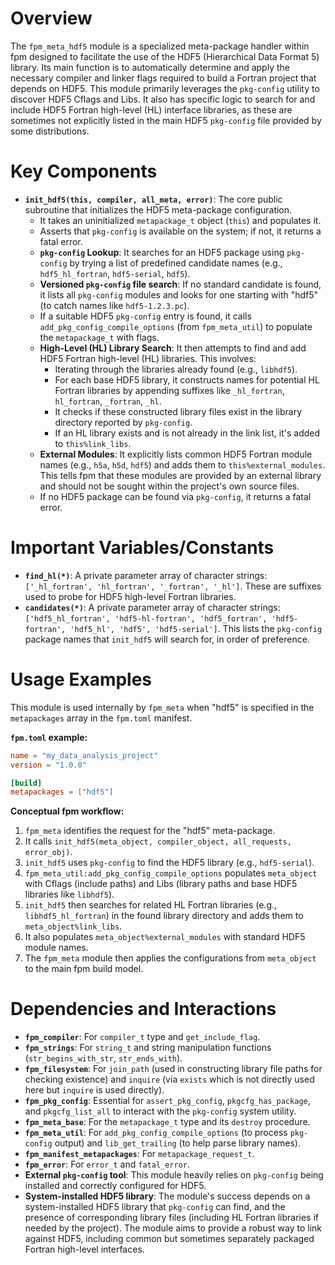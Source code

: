 # Overview
The `fpm_meta_hdf5` module is a specialized meta-package handler within fpm designed to facilitate the use of the HDF5 (Hierarchical Data Format 5) library. Its main function is to automatically determine and apply the necessary compiler and linker flags required to build a Fortran project that depends on HDF5. This module primarily leverages the `pkg-config` utility to discover HDF5 Cflags and Libs. It also has specific logic to search for and include HDF5 Fortran high-level (HL) interface libraries, as these are sometimes not explicitly listed in the main HDF5 `pkg-config` file provided by some distributions.

# Key Components
- **`init_hdf5(this, compiler, all_meta, error)`**: The core public subroutine that initializes the HDF5 meta-package configuration.
  - It takes an uninitialized `metapackage_t` object (`this`) and populates it.
  - Asserts that `pkg-config` is available on the system; if not, it returns a fatal error.
  - **`pkg-config` Lookup**: It searches for an HDF5 package using `pkg-config` by trying a list of predefined candidate names (e.g., `hdf5_hl_fortran`, `hdf5-serial`, `hdf5`).
  - **Versioned `pkg-config` file search**: If no standard candidate is found, it lists all `pkg-config` modules and looks for one starting with "hdf5" (to catch names like `hdf5-1.2.3.pc`).
  - If a suitable HDF5 `pkg-config` entry is found, it calls `add_pkg_config_compile_options` (from `fpm_meta_util`) to populate the `metapackage_t` with flags.
  - **High-Level (HL) Library Search**: It then attempts to find and add HDF5 Fortran high-level (HL) libraries. This involves:
    - Iterating through the libraries already found (e.g., `libhdf5`).
    - For each base HDF5 library, it constructs names for potential HL Fortran libraries by appending suffixes like `_hl_fortran`, `hl_fortran`, `_fortran`, `_hl`.
    - It checks if these constructed library files exist in the library directory reported by `pkg-config`.
    - If an HL library exists and is not already in the link list, it's added to `this%link_libs`.
  - **External Modules**: It explicitly lists common HDF5 Fortran module names (e.g., `h5a`, `h5d`, `hdf5`) and adds them to `this%external_modules`. This tells fpm that these modules are provided by an external library and should not be sought within the project's own source files.
  - If no HDF5 package can be found via `pkg-config`, it returns a fatal error.

# Important Variables/Constants
- **`find_hl(*)`**: A private parameter array of character strings: `['_hl_fortran', 'hl_fortran', '_fortran', '_hl']`. These are suffixes used to probe for HDF5 high-level Fortran libraries.
- **`candidates(*)`**: A private parameter array of character strings: `['hdf5_hl_fortran', 'hdf5-hl-fortran', 'hdf5_fortran', 'hdf5-fortran', 'hdf5_hl', 'hdf5', 'hdf5-serial']`. This lists the `pkg-config` package names that `init_hdf5` will search for, in order of preference.

# Usage Examples
This module is used internally by `fpm_meta` when "hdf5" is specified in the `metapackages` array in the `fpm.toml` manifest.

**`fpm.toml` example:**
```toml
name = "my_data_analysis_project"
version = "1.0.0"

[build]
metapackages = ["hdf5"]
```

**Conceptual fpm workflow:**
1. `fpm_meta` identifies the request for the "hdf5" meta-package.
2. It calls `init_hdf5(meta_object, compiler_object, all_requests, error_obj)`.
3. `init_hdf5` uses `pkg-config` to find the HDF5 library (e.g., `hdf5-serial`).
4. `fpm_meta_util:add_pkg_config_compile_options` populates `meta_object` with Cflags (include paths) and Libs (library paths and base HDF5 libraries like `libhdf5`).
5. `init_hdf5` then searches for related HL Fortran libraries (e.g., `libhdf5_hl_fortran`) in the found library directory and adds them to `meta_object%link_libs`.
6. It also populates `meta_object%external_modules` with standard HDF5 module names.
7. The `fpm_meta` module then applies the configurations from `meta_object` to the main fpm build model.

# Dependencies and Interactions
- **`fpm_compiler`**: For `compiler_t` type and `get_include_flag`.
- **`fpm_strings`**: For `string_t` and string manipulation functions (`str_begins_with_str`, `str_ends_with`).
- **`fpm_filesystem`**: For `join_path` (used in constructing library file paths for checking existence) and `inquire` (via `exists` which is not directly used here but `inquire` is used directly).
- **`fpm_pkg_config`**: Essential for `assert_pkg_config`, `pkgcfg_has_package`, and `pkgcfg_list_all` to interact with the `pkg-config` system utility.
- **`fpm_meta_base`**: For the `metapackage_t` type and its `destroy` procedure.
- **`fpm_meta_util`**: For `add_pkg_config_compile_options` (to process `pkg-config` output) and `lib_get_trailing` (to help parse library names).
- **`fpm_manifest_metapackages`**: For `metapackage_request_t`.
- **`fpm_error`**: For `error_t` and `fatal_error`.
- **External `pkg-config` tool**: This module heavily relies on `pkg-config` being installed and correctly configured for HDF5.
- **System-installed HDF5 library**: The module's success depends on a system-installed HDF5 library that `pkg-config` can find, and the presence of corresponding library files (including HL Fortran libraries if needed by the project).
The module aims to provide a robust way to link against HDF5, including common but sometimes separately packaged Fortran high-level interfaces.
